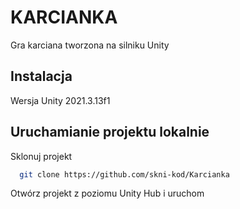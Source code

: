 
# KARCIANKA

Gra karciana tworzona na silniku Unity


## Instalacja

Wersja Unity 2021.3.13f1

    
## Uruchamianie projektu lokalnie

Sklonuj projekt

```bash
  git clone https://github.com/skni-kod/Karcianka
```
Otwórz projekt z poziomu Unity Hub i uruchom
 



